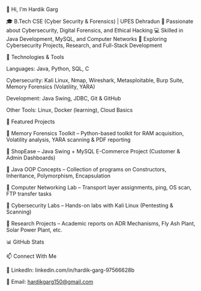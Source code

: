 👋 Hi, I'm Hardik Garg

🎓 B.Tech CSE (Cyber Security & Forensics) | UPES Dehradun
🔐 Passionate about Cybersecurity, Digital Forensics, and Ethical Hacking
💻 Skilled in Java Development, MySQL, and Computer Networks
🚀 Exploring Cybersecurity Projects, Research, and Full-Stack Development

🔧 Technologies & Tools

Languages: Java, Python, SQL, C

Cybersecurity: Kali Linux, Nmap, Wireshark, Metasploitable, Burp Suite, Memory Forensics (Volatility, YARA)

Development: Java Swing, JDBC, Git & GitHub

Other Tools: Linux, Docker (learning), Cloud Basics

📌 Featured Projects

🔹 Memory Forensics Toolkit
 – Python-based toolkit for RAM acquisition, Volatility analysis, YARA scanning & PDF reporting

🔹 ShopEase
 – Java Swing + MySQL E-Commerce Project (Customer & Admin Dashboards)

🔹 Java OOP Concepts
 – Collection of programs on Constructors, Inheritance, Polymorphism, Encapsulation

🔹 Computer Networking Lab
 – Transport layer assignments, ping, OS scan, FTP transfer tasks

🔹 Cybersecurity Labs
 – Hands-on labs with Kali Linux (Pentesting & Scanning)

🔹 Research Projects
 – Academic reports on ADR Mechanisms, Fly Ash Plant, Solar Power Plant, etc.

📊 GitHub Stats

📫 Connect With Me

💼 LinkedIn: linkedin.com/in/hardik-garg-97566628b

📧 Email: hardikgarg150@gmail.com
